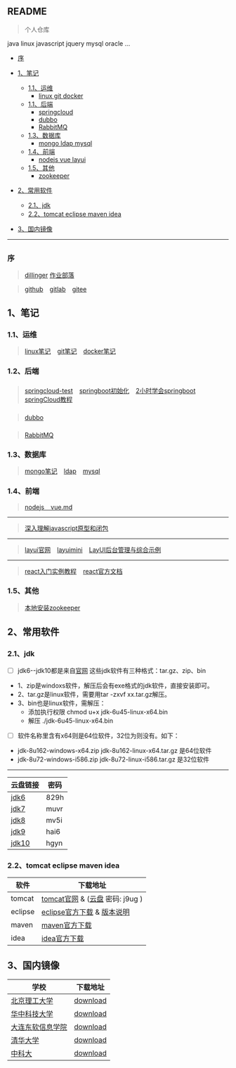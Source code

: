 ## README
> 个人仓库

java  linux  javascript  jquery  mysql oracle ...

*   [序](#preface)
*   [1、笔记](#note)
    *   [1.1、运维](#operation)
         *  [linux  git  docker](#operation)
    *   [1.1、后端](#back)
         *  [springcloud](#springcloud)
         *  [dubbo](#dubbo)
         *  [RabbitMQ](#rabbitMQ)
    *   [1.3、数据库](#database)
         *  [mongo ldap mysql](#database)
    *   [1.4、前端](#front)
        *  [nodejs  vue  layui](#front)
    *   [1.5、其他](#other)
        *  [zookeeper](#other)
	
*   [2、常用软件](#commonSoft)
    *   [2.1、jdk](#jdkSoft)
    *   [2.2、tomcat   eclipse   maven  idea](#otherSoft)
    
*   [3、国内镜像](#domesticMirror)

*****************************************************************


<h2 id="preface"></h2>

### 序 

> [dillinger]( https://dillinger.io/ )   [作业部落]( https://www.zybuluo.com/mdeditor )    

> [github]( https://github.com/scott180/MyNotes ) &ensp; [gitlab]( https://git.lug.ustc.edu.cn/ja ) &ensp; [gitee]( https://gitee.com )



 <h2 id="note"></h2>

## 1、笔记

 <h3 id="operation"></h3>

###  1.1、运维

> [linux笔记]( https://github.com/scott180/MyNotes/blob/master/linuxNote-x.md ) &ensp; [git笔记]( https://github.com/scott180/MyNotes/blob/master/gitNote.md ) &ensp; [docker笔记]( https://github.com/scott180/MyNotes/blob/master/docker.md )

<h3 id="back"></h3>

###  1.2、后端 


<h3 id="springcloud"></h3>

>[springcloud-test]( https://github.com/scott180/springcloud-test ) &ensp; [springboot初始化]( https://start.spring.io/ ) &ensp; [2小时学会springboot]( https://blog.csdn.net/forezp/article/details/61472783 )  &ensp; [springCloud教程]( https://www.cnblogs.com/ityouknow/category/994104.html )

<h3 id="dubbo"></h3>

>[dubbo]( https://github.com/scott180/dubbo-test )

<h3 id="rabbitMQ"></h3>

>[RabbitMQ]( https://github.com/scott180/RabbitMQ-test )



<h3 id="database"></h3>

###  1.3、数据库 
>[mongo笔记]( https://github.com/scott180/MyNotes/blob/master/mongo.md ) &ensp; [ldap]( https://github.com/scott180/MyNotes/blob/master/ldapNote.txt ) &ensp;  [mysql]( https://github.com/scott180/MyNotes/blob/master/mysql.txt )

<h3 id="front"></h3>

###  1.4、前端 
>[nodejs &ensp; vue.md]( https://github.com/scott180/MyNotes/blob/master/nodejs%20%26%20vue.md )
***
>[深入理解javascript原型和闭包]( https://github.com/scott180/MyNotes/tree/master/%E6%B7%B1%E5%85%A5%E7%90%86%E8%A7%A3javascript%E5%8E%9F%E5%9E%8B%E5%92%8C%E9%97%AD%E5%8C%85 )
***
>[layui官网]( https://www.layui.com/ )  &ensp;    [layuimini]( https://github.com/zhongshaofa/layuimini/tree/onepage )    &ensp;  [LayUI后台管理与综合示例]( https://www.cnblogs.com/best/p/9150271.html )
***
>[react入门实例教程]( http://www.ruanyifeng.com/blog/2015/03/react.html )  &ensp;   [react官方文档]( https://reactjs.org/docs/forms.html )


<h3 id="other"></h3>

###  1.5、其他 
>[本地安装zookeeper]( https://blog.csdn.net/xu180/article/details/105235397 ) 



 <h2 id="commonSoft"></h2>

## 2、常用软件

<h3 id="jdkSoft"></h3>

### 2.1、jdk 

- [ ] jdk6--jdk10都是来自[官网]( http://www.oracle.com/technetwork/java/archive-139210.html )
这些jdk软件有三种格式：tar.gz、zip、bin
- 1、zip是windoxs软件，解压后会有exe格式的jdk软件，直接安装即可。
- 2、tar.gz是linux软件，需要用tar -zxvf xx.tar.gz解压。
- 3、bin也是linux软件，需解压：
   - 添加执行权限 
    chmod u+x jdk-6u45-linux-x64.bin
   - 解压 
    ./jdk-6u45-linux-x64.bin
   
- [ ] 软件名称里含有x64则是64位软件，32位为则没有。如下：
- jdk-8u162-windows-x64.zip  jdk-8u162-linux-x64.tar.gz  是64位软件
- jdk-8u72-windows-i586.zip jdk-8u72-linux-i586.tar.gz   是32位软件

***

| 云盘链接                              | 密码   |
| --------                              | -----  |
| [jdk6]( https://pan.baidu.com/s/1z3p1DecyBVugP7cECIupyg )     | 829h |
| [jdk7]( https://pan.baidu.com/s/17ik9x-g3RkYEu6vah9CZVw )     | muvr |
| [jdk8]( https://pan.baidu.com/s/1MT8zldLnH9PuZsVR77DEAw )     | mv5i |
| [jdk9]( https://pan.baidu.com/s/1SMGJqedJKR3hULrpWn4eLA )     | hai6 |
| [jdk10]( https://pan.baidu.com/s/1SHA7XNoPxBdOkaed3cunow )    | hgyn |



<h3 id="otherSoft"></h3>

### 2.2、tomcat   eclipse   maven  idea
| 软件                              | 下载地址   |
| --------                          | -----  |
| tomcat   | [tomcat官网]( https://archive.apache.org/dist/tomcat/ )        & ([云盘]( https://pan.baidu.com/s/1yPhAfIcACTGkpIOYlEds1g )   密码: j9ug ) |
| eclipse  | [eclipse官方下载]( http://www.eclipse.org/downloads/packages ) & [版本说明]( https://github.com/scott180/MyNotes/blob/master/eclipse%20download.md ) |
| maven    | [maven官方下载]( https://archive.apache.org/dist/maven/maven-3/ )    |
| idea     | [idea官方下载]( https://www.jetbrains.com/idea/download/other.html ) |



 <h2 id="domesticMirror"></h2>

## 3、国内镜像

| 学校												   |  下载地址        |
| ------------    									   |  -------------   |
| [北京理工大学]( http://mirror.bit.edu.cn )           |  [download]( http://mirror.bit.edu.cn/eclipse/technology/epp/downloads/release/ )             |
| [华中科技大学]( http://mirrors.hust.edu.cn/ ) 	   |  [download]( http://mirrors.hust.edu.cn/eclipse/technology/epp/downloads/release/ )           |
| [大连东软信息学院]( http://mirrors.neusoft.edu.cn/)  |  [download]( http://mirrors.neusoft.edu.cn/eclipse/technology/epp/downloads/release/ )        |
| [清华大学]( https://mirrors.tuna.tsinghua.edu.cn/ )  |  [download]( https://mirrors.tuna.tsinghua.edu.cn/eclipse/technology/epp/downloads/release/ ) |
| [中科大]( http://mirrors.ustc.edu.cn/ )		 	   |  [download]( http://mirrors.ustc.edu.cn/eclipse/technology/epp/downloads/release/ )           |
